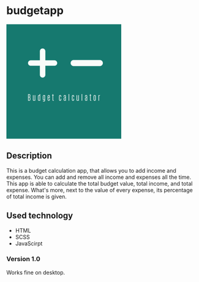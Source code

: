 # budgetapp
![Plus and minus, math operator.](/img/Git_logo.png)
## Description
This is a budget calculation app, that allows you to add income and expenses. 
You can add and remove all income and expenses all the time. 
This app is able to calculate the total budget value, total income, and total expense. 
What's more, next to the value of every expense, its percentage of total income is given.
## Used technology
- HTML
- SCSS
- JavaScirpt
### Version 1.0
Works fine on desktop.
